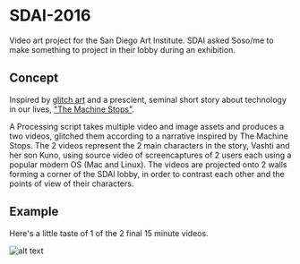 # SDAI-2016

Video art project for the San Diego Art Institute. SDAI asked Soso/me to make something to project in their lobby during an exhibition.

## Concept

Inspired by [glitch art](https://phillipstearns.wordpress.com/glitch-art-resources/) and a prescient, seminal short story about technology in our lives, ["The Machine Stops"](http://archive.ncsa.illinois.edu/prajlich/forster.html).

A Processing script takes multiple video and image assets and produces a two videos, glitched them according to a narrative inspired by The Machine Stops. The 2 videos represent the 2 main characters in the story, Vashti and her son Kuno, using source video of screencaptures of 2 users each using a popular modern OS (Mac and Linux). The videos are projected onto 2 walls forming a corner of the SDAI lobby, in order to contrast each other and the points of view of their characters.

## Example

Here's a little taste of 1 of the 2 final 15 minute videos.

![alt text](https://github.com/jcnesci/SDAI-2016/example/SDAI_JCNesci-sosoblogpreview.gif "Logo Title Text 1")
